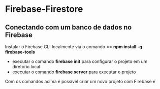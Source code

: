 # Firebase-Firestore

<h2>Conectando com um banco de dados no Firebase</h2>
<p>Instalar o Firebase CLI localmente via o comando == <strong>npm install -g firebase-tools</strong></p>
<ul>
  <li>executar o comando <strong>firebase init</strong> para configurar o projeto em um diretório local</li>  
   <li>executar o comando <strong>firebase server</strong> para executar o projeto</li>  
</ul>
<p>Com os comandos acima é possível criar um novo projeto com Firebase e </p>
